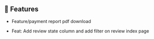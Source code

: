 ## 🚀 Features

- Feature/payment report pdf download

- Feat: Add review state column and add filter on review index page